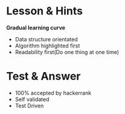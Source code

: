 # Lesson & Hints

**Gradual learning curve**

- Data structure orientated
- Algorithm highlighted first
- Readability first(Do one thing at one time)

# Test & Answer
- 100% accepted by hackerrank
- Self validated
- Test Driven
